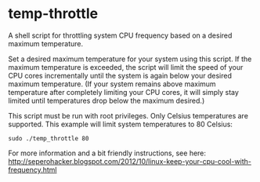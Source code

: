 temp-throttle
=============

A shell script for throttling system CPU frequency based on a desired maximum temperature.

Set a desired maximum temperature for your system using this script. If the maximum temperature is exceeded, the script will limit the speed of your CPU cores incrementally until the system is again below your desired maximum temperature. (If your system remains above maximum temperature after completely limiting your CPU cores, it will simply stay limited until temperatures drop below the maximum desired.)


This script must be run with root privileges. Only Celsius temperatures are supported. This example will limit system temperatures to 80 Celsius:

    sudo ./temp_throttle 80


For more information and a bit friendly instructions, see here:  
http://seperohacker.blogspot.com/2012/10/linux-keep-your-cpu-cool-with-frequency.html
